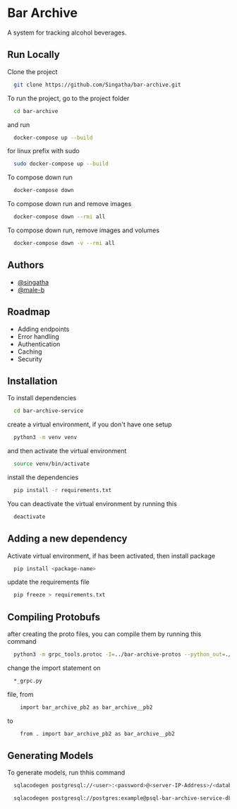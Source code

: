 # Bar Archive

A system for tracking alcohol beverages.

## Run Locally

Clone the project

```bash
  git clone https://github.com/Singatha/bar-archive.git
```

To run the project, go to the project folder

```bash
  cd bar-archive
```
and run

```bash
  docker-compose up --build
```

for linux prefix with sudo

```bash
  sudo docker-compose up --build
```

To compose down run

```bash
  docker-compose down
```

To compose down run and remove images

```bash
  docker-compose down --rmi all
```

To compose down run, remove images and volumes

```bash
  docker-compose down -v --rmi all
```

## Authors

- [@singatha](https://www.github.com/singatha)
- [@male-b](https://www.github.com/male-b)

## Roadmap

- Adding endpoints
- Error handling
- Authentication
- Caching
- Security

## Installation

To install dependencies

```bash
  cd bar-archive-service
```

create a virtual environment, if you don't have one setup

```bash
  python3 -m venv venv
```

and then activate the virtual environment

```bash
  source venv/bin/activate
```

install the dependencies

```bash
  pip install -r requirements.txt
```

You can deactivate the virtual environment by running this 

```bash
  deactivate
```

## Adding a new dependency

Activate virtual environment, if has been activated, then install package

```bash
  pip install <package-name>
```

update the requirements file

```bash
  pip freeze > requirements.txt
```

## Compiling Protobufs

after creating the proto files, you can compile them by running this command

```bash
  python3 -m grpc_tools.protoc -I=../bar-archive-protos --python_out=./compiled_protos/ --grpc_python_out=../compiled_protos ../bar-archive-protos/bar_archive.proto
```

change the import statement on 
```bash
  *_grpc.py
```
file, from

```bash
    import bar_archive_pb2 as bar_archive__pb2
```
to

```bash
    from . import bar_archive_pb2 as bar_archive__pb2
```

## Generating Models

To generate models, run thhis command

```bash
  sqlacodegen postgresql://<user>:<password>@<server-IP-Address>/<database-name> --outfile ./models/db.py
```

```bash
  sqlacodegen postgresql://postgres:example@psql-bar-archive-service-db/barArchiveDB --outfile ./models/db.py
```
